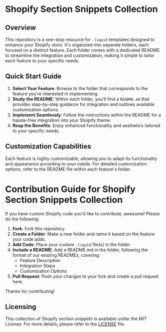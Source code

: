 # Shopify Section Snippets Collection

## Overview

This repository is a one-stop resource for `.liquid` templates designed to enhance your Shopify store. It's organized into separate folders, each focused on a distinct feature.
Each folder comes with a dedicated README to streamline the integration and customization, making it simple to tailor each feature to your specific needs.

## Quick Start Guide

1. **Select Your Feature**: Browse to the folder that corresponds to the feature you're interested in implementing.
2. **Study the README**: Within each folder, you'll find a `README.md` that provides step-by-step guidance for integration and outlines available customization options.
3. **Implement Seamlessly**: Follow the instructions within the README for a hassle-free integration into your Shopify theme.
4. **Reap the Benefits**: Enjoy enhanced functionality and aesthetics tailored to your specific needs.

## Customization Capabilities

Each feature is highly customizable, allowing you to adapt its functionality and appearance according to your needs. For detailed customization options, refer to the README file within each feature's folder.

# Contribution Guide for Shopify Section Snippets Collection

If you have custom Shopify code you'd like to contribute, awesome! Please do the following:

1. **Fork**: Fork this repository.
2. **Create a Folder**: Make a new folder and name it based on the feature your code adds.
3. **Add Code**: Place your custom `.liquid` file(s) in the folder.
4. **Include a README**: Add a README.md in the folder, following the format of our existing READMEs, covering:
    - Feature Description
    - Integration Steps
    - Customization Options
5. **Pull Request**: Push your changes to your fork and create a pull request here.

Thanks for contributing!

## Licensing

This collection of Shopify section snippets is available under the MIT License. For more details, please refer to the [LICENSE](/LICENSE) file.
